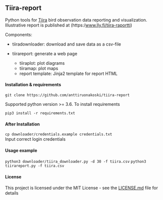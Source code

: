 ## Tiira-report

Python tools for [Tiira](https://www.tiira.fi) bird observation data reporting and visualization. Illustrative report is published at (https:/www.lly.fi/tiira-raportti) 
  
Components:

- tiiradownloader: download and save data as a csv-file

- tiirareport: generate a web page  
	+ tiiraplot: plot diagrams
	+ tiiramap: plot maps
	+ report template: Jinja2 template for report HTML

#### Installation & requirements

`git clone https://github.com/anttiruonakoski/tiira-report`

Supported python version >= 3.6.
To install requirements

`pip3 install -r requirements.txt` 

#### After Installation

`cp downloader/credentials.example credentials.txt`  
Input correct login credentials

#### Usage example

`python3 downloader/tiira_downloader.py -d 30 -f tiira.csv`
`python3 tiirareport.py -f tiira.csv`

#### License

This project is licensed under the MIT License - see the [LICENSE.md](LICENSE.md) file for details


